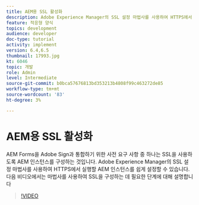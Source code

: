 ```yaml
---
title: AEM용 SSL 활성화
description: Adobe Experience Manager의 SSL 설정 마법사를 사용하여 HTTPS에서 실행할 AEM 인스턴스를 설정합니다.
feature: 적응형 양식
topics: development
audience: developer
doc-type: tutorial
activity: implement
version: 6.4,6.5
thumbnail: 17993.jpg
kt: 6046
topic: 개발
role: Admin
level: Intermediate
source-git-commit: b0bca57676813bd353213b4808f99c463272de85
workflow-type: tm+mt
source-wordcount: '83'
ht-degree: 3%

---
```



# AEM용 SSL 활성화

AEM Forms을 Adobe Sign과 통합하기 위한 사전 요구 사항 중 하나는 SSL을 사용하도록 AEM 인스턴스를 구성하는 것입니다. Adobe Experience Manager의 SSL 설정 마법사를 사용하여 HTTPS에서 실행할 AEM 인스턴스를 쉽게 설정할 수 있습니다.
다음 비디오에서는 마법사를 사용하여 SSL을 구성하는 데 필요한 단계에 대해 설명합니다

>[!VIDEO](https://video.tv.adobe.com/v/17993/?quality=9&learn=on)